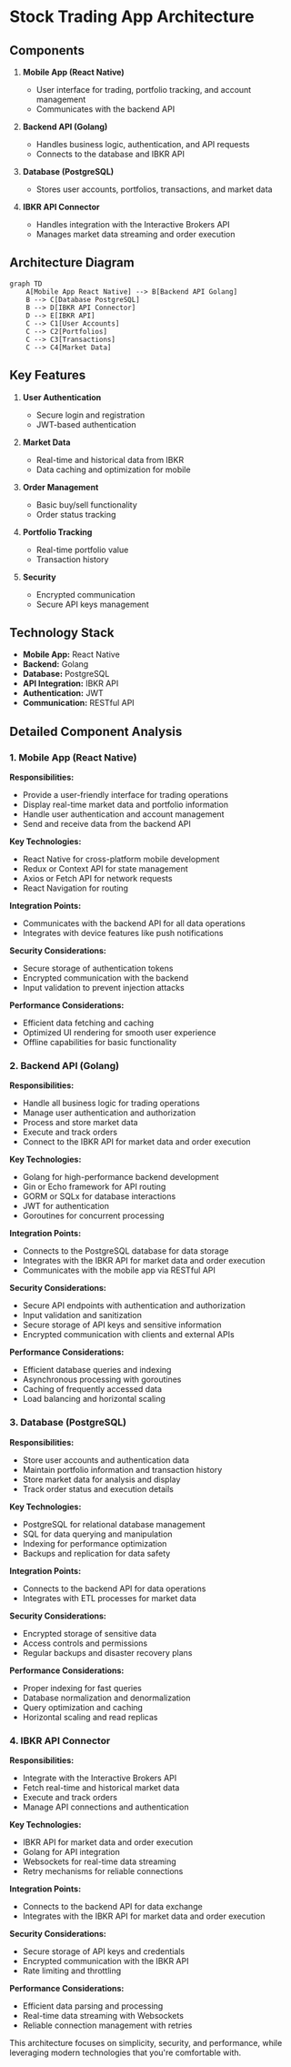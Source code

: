 # Stock Trading App Architecture

## Components

1. **Mobile App (React Native)**
   - User interface for trading, portfolio tracking, and account management
   - Communicates with the backend API

2. **Backend API (Golang)**
   - Handles business logic, authentication, and API requests
   - Connects to the database and IBKR API

3. **Database (PostgreSQL)**
   - Stores user accounts, portfolios, transactions, and market data

4. **IBKR API Connector**
   - Handles integration with the Interactive Brokers API
   - Manages market data streaming and order execution

## Architecture Diagram

```mermaid
graph TD
    A[Mobile App React Native] --> B[Backend API Golang]
    B --> C[Database PostgreSQL]
    B --> D[IBKR API Connector]
    D --> E[IBKR API]
    C --> C1[User Accounts]
    C --> C2[Portfolios]
    C --> C3[Transactions]
    C --> C4[Market Data]
```

## Key Features

1. **User Authentication**
   - Secure login and registration
   - JWT-based authentication

2. **Market Data**
   - Real-time and historical data from IBKR
   - Data caching and optimization for mobile

3. **Order Management**
   - Basic buy/sell functionality
   - Order status tracking

4. **Portfolio Tracking**
   - Real-time portfolio value
   - Transaction history

5. **Security**
   - Encrypted communication
   - Secure API keys management

## Technology Stack

- **Mobile App:** React Native
- **Backend:** Golang
- **Database:** PostgreSQL
- **API Integration:** IBKR API
- **Authentication:** JWT
- **Communication:** RESTful API

## Detailed Component Analysis

### 1. Mobile App (React Native)

**Responsibilities:**

- Provide a user-friendly interface for trading operations
- Display real-time market data and portfolio information
- Handle user authentication and account management
- Send and receive data from the backend API

**Key Technologies:**

- React Native for cross-platform mobile development
- Redux or Context API for state management
- Axios or Fetch API for network requests
- React Navigation for routing

**Integration Points:**

- Communicates with the backend API for all data operations
- Integrates with device features like push notifications

**Security Considerations:**

- Secure storage of authentication tokens
- Encrypted communication with the backend
- Input validation to prevent injection attacks

**Performance Considerations:**

- Efficient data fetching and caching
- Optimized UI rendering for smooth user experience
- Offline capabilities for basic functionality

### 2. Backend API (Golang)

**Responsibilities:**

- Handle all business logic for trading operations
- Manage user authentication and authorization
- Process and store market data
- Execute and track orders
- Connect to the IBKR API for market data and order execution

**Key Technologies:**

- Golang for high-performance backend development
- Gin or Echo framework for API routing
- GORM or SQLx for database interactions
- JWT for authentication
- Goroutines for concurrent processing

**Integration Points:**

- Connects to the PostgreSQL database for data storage
- Integrates with the IBKR API for market data and order execution
- Communicates with the mobile app via RESTful API

**Security Considerations:**

- Secure API endpoints with authentication and authorization
- Input validation and sanitization
- Secure storage of API keys and sensitive information
- Encrypted communication with clients and external APIs

**Performance Considerations:**

- Efficient database queries and indexing
- Asynchronous processing with goroutines
- Caching of frequently accessed data
- Load balancing and horizontal scaling

### 3. Database (PostgreSQL)

**Responsibilities:**

- Store user accounts and authentication data
- Maintain portfolio information and transaction history
- Store market data for analysis and display
- Track order status and execution details

**Key Technologies:**

- PostgreSQL for relational database management
- SQL for data querying and manipulation
- Indexing for performance optimization
- Backups and replication for data safety

**Integration Points:**

- Connects to the backend API for data operations
- Integrates with ETL processes for market data

**Security Considerations:**

- Encrypted storage of sensitive data
- Access controls and permissions
- Regular backups and disaster recovery plans

**Performance Considerations:**

- Proper indexing for fast queries
- Database normalization and denormalization
- Query optimization and caching
- Horizontal scaling and read replicas

### 4. IBKR API Connector

**Responsibilities:**

- Integrate with the Interactive Brokers API
- Fetch real-time and historical market data
- Execute and track orders
- Manage API connections and authentication

**Key Technologies:**

- IBKR API for market data and order execution
- Golang for API integration
- Websockets for real-time data streaming
- Retry mechanisms for reliable connections

**Integration Points:**

- Connects to the backend API for data exchange
- Integrates with the IBKR API for market data and order execution

**Security Considerations:**

- Secure storage of API keys and credentials
- Encrypted communication with the IBKR API
- Rate limiting and throttling

**Performance Considerations:**

- Efficient data parsing and processing
- Real-time data streaming with Websockets
- Reliable connection management with retries

This architecture focuses on simplicity, security, and performance, while leveraging modern technologies that you're comfortable with.

